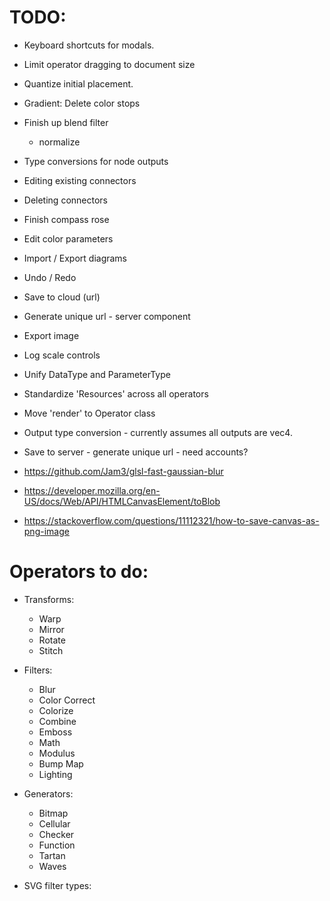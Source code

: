 # TODO:

* Keyboard shortcuts for modals.
* Limit operator dragging to document size
* Quantize initial placement.
* Gradient: Delete color stops
* Finish up blend filter
  - normalize
* Type conversions for node outputs
* Editing existing connectors
* Deleting connectors
* Finish compass rose
* Edit color parameters
* Import / Export diagrams
* Undo / Redo
* Save to cloud (url)
* Generate unique url - server component
* Export image
* Log scale controls
* Unify DataType and ParameterType
* Standardize 'Resources' across all operators
* Move 'render' to Operator class
* Output type conversion - currently assumes all outputs are vec4.
* Save to server - generate unique url - need accounts?

* https://github.com/Jam3/glsl-fast-gaussian-blur
* https://developer.mozilla.org/en-US/docs/Web/API/HTMLCanvasElement/toBlob
* https://stackoverflow.com/questions/11112321/how-to-save-canvas-as-png-image

# Operators to do:
  * Transforms:
    * Warp
    * Mirror
    * Rotate
    * Stitch
  * Filters:
    * Blur
    * Color Correct
    * Colorize
    * Combine
    * Emboss
    * Math
    * Modulus
    * Bump Map
    * Lighting
  * Generators:
    * Bitmap
    * Cellular
    * Checker
    * Function
    * Tartan
    * Waves

  * SVG filter types:
    <feColorMatrix>
    <feComponentTransfer>
    <feComposite>
    <feConvolveMatrix>
    <feDiffuseLighting>
    <feDisplacementMap>
    <feImage>
    <feMerge>
    <feMorphology>
    <feOffset>
    <feSpecularLighting>
    <feTile>
    <feTurbulence>
